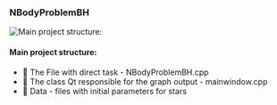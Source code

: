 ### NBodyProblemBH
![Main project structure: ](https://github.com/Dlexeyn/NBodyProblemBH/blob/main/Graphic.png)
#### Main project structure:
- 🔭 The File with direct task - NBodyProblemBH.cpp
- 🔭 The class Qt responsible for the graph output - mainwindow.cpp
- 🔭 Data - files with initial parameters for stars




